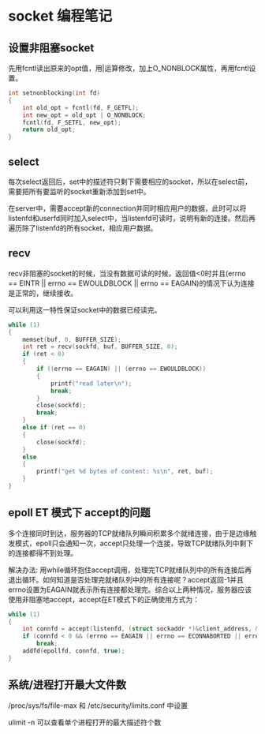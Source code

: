 # socket 编程笔记

## 设置非阻塞socket

先用fcntl读出原来的opt值，用|运算修改，加上O_NONBLOCK属性，再用fcntl设置。

```cpp
int setnonblocking(int fd)
{
    int old_opt = fcntl(fd, F_GETFL);
    int new_opt = old_opt | O_NONBLOCK;
    fcntl(fd, F_SETFL, new_opt);
    return old_opt;
}
```

## select

每次select返回后，set中的描述符只剩下需要相应的socket，所以在select前，需要把所有要监听的socket重新添加到set中。

在server中，需要accept新的connection并同时相应用户的数据，此时可以将listenfd和userfd同时加入select中，当listenfd可读时，说明有新的连接。然后再遍历除了listenfd的所有socket，相应用户数据。

## recv

recv非阻塞的socket的时候，当没有数据可读的时候，返回值<0时并且(errno == EINTR || errno == EWOULDBLOCK || errno == EAGAIN)的情况下认为连接是正常的，继续接收。

可以利用这一特性保证socket中的数据已经读完。

```cpp
while (1)
{
    memset(buf, 0, BUFFER_SIZE);
    int ret = recv(sockfd, buf, BUFFER_SIZE, 0);
    if (ret < 0)
    {
        if ((errno == EAGAIN) || (errno == EWOULDBLOCK))
        {
            printf("read later\n");
            break;
        }
        close(sockfd);
        break;
    }
    else if (ret == 0)
    {
        close(sockfd);
    }
    else
    {
        printf("get %d bytes of content: %s\n", ret, buf);
    }
}
```

## epoll ET 模式下 accept的问题

多个连接同时到达，服务器的TCP就绪队列瞬间积累多个就绪连接，由于是边缘触发模式，epoll只会通知一次，accept只处理一个连接，导致TCP就绪队列中剩下的连接都得不到处理。

解决办法: 用while循环抱住accept调用，处理完TCP就绪队列中的所有连接后再退出循环。如何知道是否处理完就绪队列中的所有连接呢？accept返回-1并且errno设置为EAGAIN就表示所有连接都处理完。综合以上两种情况，服务器应该使用非阻塞地accept，accept在ET模式下的正确使用方式为：

```cpp
while (1)
{
    int connfd = accept(listenfd, (struct sockaddr *)&client_address, &client_addrlength);
    if (connfd < 0 && (errno == EAGAIN || errno == ECONNABORTED || errno == EPROTO || errno == EINTR))
        break;
    addfd(epollfd, connfd, true);
}
```

## 系统/进程打开最大文件数

/proc/sys/fs/file-max 和 /etc/security/limits.conf 中设置

ulimit -n 可以查看单个进程打开的最大描述符个数



